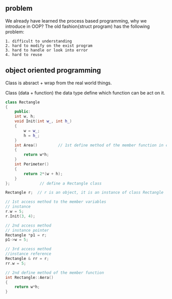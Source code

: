 ## problem 

We already have learned the process based programming, why we introduce in OOP?
The old fashion{struct program) has the following problem:

    1. difficult to understanding
    2. hard to modify on the exist program
    3. hard to handle or look into error
    4. hard to reuse

## object oriented programming

Class is absract + wrap from the real world things. 

Class (data + function) the data type define which function can be act on it.

```cpp
class Rectangle
{
    public:
    int w, h;
    void Init(int w_, int h_)
    {
        w = w_;
        h = h_;
    }
    int Area()         // 1st define method of the member function in class
    {
        return w*h;
    }
    int Perimeter()
    {
        return 2*(w + h);
    }
};             // define a Rectangle class

Rectangle r;  // r is an object, it is an instance of class Rectangle

// 1st access method to the member variables
// instance
r.w = 5;
r.Init(3, 4);

// 2nd access method
// instance pointer
Rectangle *p1 = r;
p1->w = 5;

// 3rd access method
//instance reference
Rectangle & rr = r;
rr.w = 5;

// 2nd define method of the member function
int Rectangle::Aera()
{
    return w*h;
}
```
